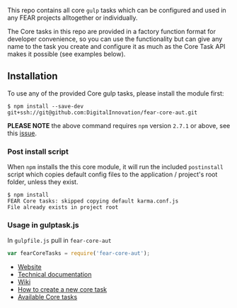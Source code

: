 This repo contains all core `gulp` tasks which can be configured and used in any FEAR projects alltogether or individually.

The Core tasks in this repo are provided in a factory function format for developer convenience, so you can use the functionality but can give any name to the task you create and configure it as much as the Core Task API makes it possible (see examples below).

## Installation

To use any of the provided Core gulp tasks, please install the module first:

```
$ npm install --save-dev git+ssh://git@github.com:DigitalInnovation/fear-core-aut.git
```

**PLEASE NOTE** the above command requires `npm` version `2.7.1` or above, see this [issue](https://github.com/npm/npm/issues/7121).

### Post install script

When `npm` installs the this core module, it will run the included `postinstall` script which copies default config files to the application / project's root folder, unless they exist.

```
$ npm install
FEAR Core tasks: skipped copying default karma.conf.js
File already exists in project root
```

### Usage in gulptask.js

In `gulpfile.js` pull in `fear-core-aut`

```js
var fearCoreTasks = require('fear-core-aut');
```

* [Website](http://digitalinnovation.github.io/fear-core-aut)
* [Technical documentation](http://digitalinnovation.github.io/fear-core-aut/docs/)
* [Wiki](https://github.com/DigitalInnovation/fear-core-aut/wiki)
* [How to create a new core task](https://github.com/DigitalInnovation/fear-core-aut/wiki/How-to-create-a-new-core-task)
* [Available Core tasks](https://github.com/DigitalInnovation/fear-core-aut/wiki/Available-Core-tasks)
